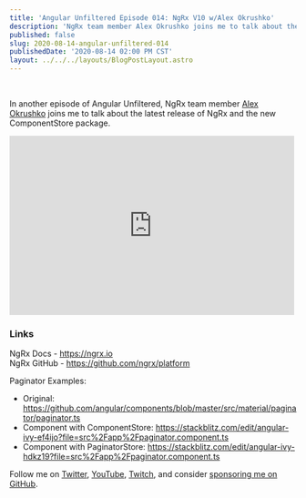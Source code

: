 ```yaml
---
title: 'Angular Unfiltered Episode 014: NgRx V10 w/Alex Okrushko'
description: 'NgRx team member Alex Okrushko joins me to talk about the latest release'
published: false
slug: 2020-08-14-angular-unfiltered-014
publishedDate: '2020-08-14 02:00 PM CST'
layout: ../../../layouts/BlogPostLayout.astro
---
```


<br/>

In another episode of Angular Unfiltered, NgRx team member [Alex Okrushko](https://twtiter.com/AlexOkrushko) joins me to talk about the latest release of NgRx and the new ComponentStore package.

<div class="flex justify-center">
  <iframe width="500" height="315" src="https://www.youtube.com/embed/wh3cYcfsFPg" frameborder="0" allow="accelerometer; autoplay; encrypted-media; gyroscope; picture-in-picture" allowfullscreen></iframe>
</div>

### Links

NgRx Docs - https://ngrx.io \
NgRx GitHub - https://github.com/ngrx/platform

Paginator Examples:

- Original: https://github.com/angular/components/blob/master/src/material/paginator/paginator.ts
- Component with ComponentStore: https://stackblitz.com/edit/angular-ivy-ef4ijo?file=src%2Fapp%2Fpaginator.component.ts
- Component with PaginatorStore: https://stackblitz.com/edit/angular-ivy-hdkz19?file=src%2Fapp%2Fpaginator.component.ts

Follow me on [Twitter](https://twitter.com/brandontroberts), [YouTube](https://youtube.com/brandontrobertsdev), [Twitch](https://twitch.tv/brandontroberts), and consider [sponsoring me on GitHub](https://github.com/sponsors/brandontroberts).
